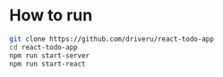 # How to run

```bash
git clone https://github.com/driveru/react-todo-app
cd react-todo-app
npm run start-server
npm run start-react
```
